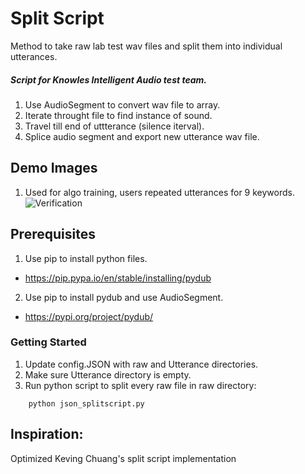 # Split Script

Method to take raw lab test wav files and split them into individual utterances.
##### Script for Knowles Intelligent Audio test team.

1. Use AudioSegment to convert wav file to array.
2. Iterate throught file to find instance of sound.
3. Travel till end of uttterance (silence iterval).
4. Splice audio segment and export new utterance wav file.

## Demo Images
1. Used for algo training, users repeated utterances for 9 keywords.
![Verification](https://github.com/athom031/SplitScript/blob/master/PlotVerification.jpg)

## Prerequisites

1. Use pip to install python files.
* https://pip.pypa.io/en/stable/installing/pydub 
2. Use pip to install pydub and use AudioSegment.
* https://pypi.org/project/pydub/

### Getting Started

1. Update config.JSON with raw and Utterance directories.
2. Make sure Utterance directory is empty.
3. Run python script to split every raw file in raw directory:
```
    python json_splitscript.py
```

## Inspiration: 
Optimized Keving Chuang's split script implementation

